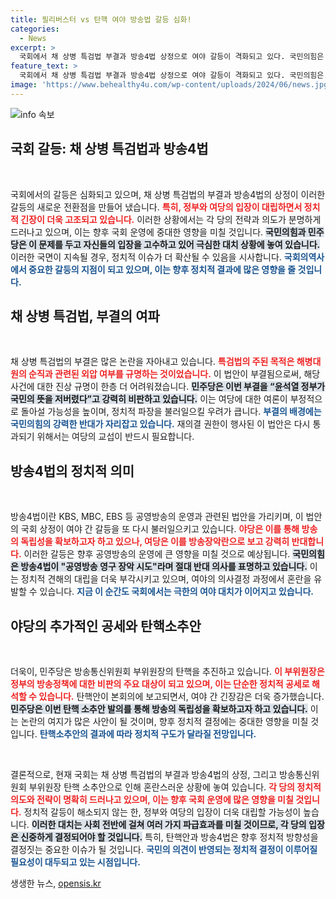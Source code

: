 ```yaml
---
title: 필리버스터 vs 탄핵 여야 방송법 갈등 심화!
categories:
  - News
excerpt: >
  국회에서 채 상병 특검법 부결과 방송4법 상정으로 여야 갈등이 격화되고 있다. 국민의힘은 필리버스터로 저지하고, 민주당은 강력 반발하며 탄핵안도 발의. 정치권의 긴장감이 고조되고 있는 상황!
feature_text: >
  국회에서 채 상병 특검법 부결과 방송4법 상정으로 여야 갈등이 격화되고 있다. 국민의힘은 필리버스터로 저지하고, 민주당은 강력 반발하며 탄핵안도 발의. 정치권의 긴장감이 고조되고 있는 상황!
image: 'https://www.behealthy4u.com/wp-content/uploads/2024/06/news.jpg'
---
```


<p><img src="https://www.behealthy4u.com/wp-content/uploads/2024/06/news.jpg" alt="info 속보" /></p>

<h2 data-ke-size="size26">국회 갈등: 채 상병 특검법과 방송4법</h2>

<p data-ke-size="size16">&nbsp;</p>   

<p>국회에서의 갈등은 심화되고 있으며, 채 상병 특검법의 부결과 방송4법의 상정이 이러한 갈등의 새로운 전환점을 만들어 냈습니다. <b><span style="color: #ee2323;">특히, 정부와 여당의 입장이 대립하면서 정치적 긴장이 더욱 고조되고 있습니다.</span></b> 이러한 상황에서는 각 당의 전략과 의도가 분명하게 드러나고 있으며, 이는 향후 국회 운영에 중대한 영향을 미칠 것입니다. <b><span style="background-color: #21538527;">국민의힘과 민주당은 이 문제를 두고 자신들의 입장을 고수하고 있어 극심한 대치 상황에 놓여 있습니다.</span></b> 이러한 국면이 지속될 경우, 정치적 이슈가 더 확산될 수 있음을 시사합니다. <b><span style="color: #1a5490;">국회의역사에서 중요한 갈등의 지점이 되고 있으며, 이는 향후 정치적 결과에 많은 영향을 줄 것입니다.</span></b></p>

<h2 data-ke-size="size26">채 상병 특검법, 부결의 여파</h2>

<p data-ke-size="size16">&nbsp;</p>   

<p>채 상병 특검법의 부결은 많은 논란을 자아내고 있습니다. <b><span style="color: #ee2323;">특검법의 주된 목적은 해병대원의 순직과 관련된 외압 여부를 규명하는 것이었습니다.</span></b> 이 법안이 부결됨으로써, 해당 사건에 대한 진상 규명이 한층 더 어려워졌습니다. <b><span style="background-color: #21538527;">민주당은 이번 부결을 “윤석열 정부가 국민의 뜻을 저버렸다”고 강력히 비판하고 있습니다.</span></b> 이는 여당에 대한 여론이 부정적으로 돌아설 가능성을 높이며, 정치적 파장을 불러일으킬 우려가 큽니다. <b><span style="color: #1a5490;">부결의 배경에는 국민의힘의 강력한 반대가 자리잡고 있습니다.</span></b> 재의결 권한이 행사된 이 법안은 다시 통과되기 위해서는 여당의 교섭이 반드시 필요합니다.</p>

<h2 data-ke-size="size26">방송4법의 정치적 의미</h2>

<p data-ke-size="size16">&nbsp;</p>   

<p>방송4법이란 KBS, MBC, EBS 등 공영방송의 운영과 관련된 법안을 가리키며, 이 법안의 국회 상정이 여야 간 갈등을 또 다시 불러일으키고 있습니다. <b><span style="color: #ee2323;">야당은 이를 통해 방송의 독립성을 확보하고자 하고 있으나, 여당은 이를 방송장악란으로 보고 강력히 반대합니다.</span></b> 이러한 갈등은 향후 공영방송의 운영에 큰 영향을 미칠 것으로 예상됩니다. <b><span style="background-color: #21538527;">국민의힘은 방송4법이 "공영방송 영구 장악 시도"라며 절대 반대 의사를 표명하고 있습니다.</span></b> 이는 정치적 견해의 대립을 더욱 부각시키고 있으며, 여야의 의사결정 과정에서 혼란을 유발할 수 있습니다. <b><span style="color: #1a5490;">지금 이 순간도 국회에서는 극한의 여야 대치가 이어지고 있습니다.</span></b></p>

<h2 data-ke-size="size26">야당의 추가적인 공세와 탄핵소추안</h2>

<p data-ke-size="size16">&nbsp;</p>   

<p>더욱이, 민주당은 방송통신위원회 부위원장의 탄핵을 추진하고 있습니다. <b><span style="color: #ee2323;">이 부위원장은 정부의 방송정책에 대한 비판의 주요 대상이 되고 있으며, 이는 단순한 정치적 공세로 해석할 수 있습니다.</span></b> 탄핵안이 본회의에 보고되면서, 여야 간 긴장감은 더욱 증가했습니다. <b><span style="background-color: #21538527;">민주당은 이번 탄핵 소추안 발의를 통해 방송의 독립성을 확보하고자 하고 있습니다.</span></b> 이는 논란의 여지가 많은 사안이 될 것이며, 향후 정치적 결정에는 중대한 영향을 미칠 것입니다. <b><span style="color: #1a5490;">탄핵소추안의 결과에 따라 정치적 구도가 달라질 전망입니다.</span></b></p>

<p data-ke-size="size16">&nbsp;</p>  

<p>결론적으로, 현재 국회는 채 상병 특검법의 부결과 방송4법의 상정, 그리고 방송통신위원회 부위원장 탄핵 소추안으로 인해 혼란스러운 상황에 놓여 있습니다. <b><span style="color: #ee2323;">각 당의 정치적 의도와 전략이 명확히 드러나고 있으며, 이는 향후 국회 운영에 많은 영향을 미칠 것입니다.</span></b> 정치적 갈등이 해소되지 않는 한, 정부와 여당의 입장이 더욱 대립할 가능성이 높습니다. <b><span style="background-color: #21538527;">이러한 대치는 사회 전반에 걸쳐 여러 가지 파급효과를 미칠 것이므로, 각 당의 입장은 신중하게 결정되어야 할 것입니다.</span></b> 특히, 탄핵안과 방송4법은 향후 정치적 방향성을 결정짓는 중요한 이슈가 될 것입니다. <b><span style="color: #1a5490;">국민의 의견이 반영되는 정치적 결정이 이루어질 필요성이 대두되고 있는 시점입니다.</span></b></p>
생생한 뉴스, <a href="https://opensis.kr" rel="dofollow">opensis.kr</a>


